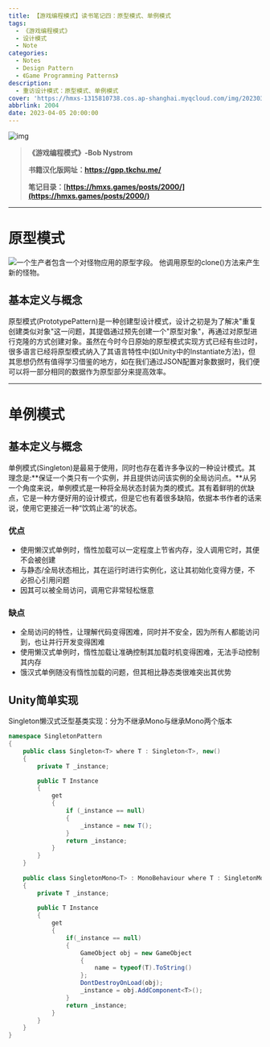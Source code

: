 ```yaml
---
title: 【游戏编程模式】读书笔记四：原型模式、单例模式
tags:
  - 《游戏编程模式》
  - 设计模式
  - Note
categories:
  - Notes
  - Design Pattern
  - 《Game Programming Patterns》
description:
  - 重访设计模式：原型模式、单例模式
cover: 'https://hmxs-1315810738.cos.ap-shanghai.myqcloud.com/img/202303301905867.jpeg'
abbrlink: 2004
date: 2023-04-05 20:00:00
---
```


![img](https://hmxs-1315810738.cos.ap-shanghai.myqcloud.com/img/202304060426139.jpeg)

> **《游戏编程模式》-Bob Nystrom**
>
> **书籍汉化版网址：https://gpp.tkchu.me/**
>
> **笔记目录：[https://hmxs.games/posts/2000/](https://hmxs.games/posts/2000/)**

---

# 原型模式

![一个生产者包含一个对怪物应用的原型字段。 他调用原型的clone()方法来产生新的怪物。](https://hmxs-1315810738.cos.ap-shanghai.myqcloud.com/img/202304061710457.png)

## 基本定义与概念

原型模式(PrototypePattern)是一种创建型设计模式，设计之初是为了解决"重复创建类似对象"这一问题，其提倡通过预先创建一个"原型对象"，再通过对原型进行克隆的方式创建对象。虽然在今时今日原始的原型模式实现方式已经有些过时，很多语言已经将原型模式纳入了其语言特性中(如Unity中的Instantiate方法)，但其思想仍然有值得学习借鉴的地方，如在我们通过JSON配置对象数据时，我们便可以将一部分相同的数据作为原型部分来提高效率。

---

# 单例模式

## 基本定义与概念

单例模式(Singleton)是最易于使用，同时也存在着许多争议的一种设计模式。其理念是:**保证一个类只有一个实例，并且提供访问该实例的全局访问点。**从另一个角度来说，单例模式是一种将全局状态封装为类的模式。其有着鲜明的优缺点，它是一种方便好用的设计模式，但是它也有着很多缺陷，依据本书作者的话来说，使用它更接近一种“饮鸩止渴”的状态。

### 优点

- 使用懒汉式单例时，惰性加载可以一定程度上节省内存，没人调用它时，其便不会被创建
- 与静态/全局状态相比，其在运行时进行实例化，这让其初始化变得方便，不必担心引用问题
- 因其可以被全局访问，调用它非常轻松惬意

### 缺点

- 全局访问的特性，让理解代码变得困难，同时并不安全，因为所有人都能访问到，也让并行开发变得困难
- 使用懒汉式单例时，惰性加载让准确控制其加载时机变得困难，无法手动控制其内存
- 饿汉式单例随没有惰性加载的问题，但其相比静态类很难突出其优势

## Unity简单实现

Singleton懒汉式泛型基类实现：分为不继承Mono与继承Mono两个版本

```C#
namespace SingletonPattern
{
    public class Singleton<T> where T : Singleton<T>, new()
    {
        private T _instance;

        public T Instance
        {
            get
            {
                if (_instance == null)
                {
                    _instance = new T();
                }
                return _instance;
            }
        }
    }
    
    public class SingletonMono<T> : MonoBehaviour where T : SingletonMono<T>
    {
        private T _instance;
        
        public T Instance
        {
            get
            {
                if(_instance == null)
                {
                    GameObject obj = new GameObject
                    {
                        name = typeof(T).ToString()
                    };
                    DontDestroyOnLoad(obj);
                    _instance = obj.AddComponent<T>();
                }
                return _instance;
            }
        }
    }
}
```

